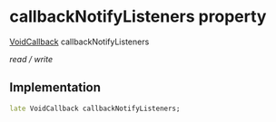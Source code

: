 


# callbackNotifyListeners property







[VoidCallback](https://api.flutter.dev/flutter/dart-ui/VoidCallback.html) callbackNotifyListeners
  
_<span class="feature">read / write</span>_






## Implementation

```dart
late VoidCallback callbackNotifyListeners;
```







